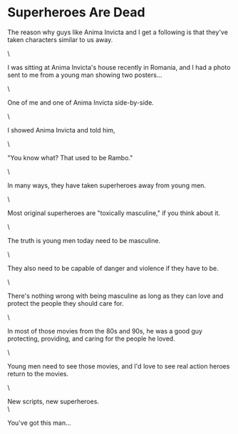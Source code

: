 # Superheroes Are Dead

The reason why guys like Anima Invicta and I get a following is that they've taken characters similar to us away.

\


I was sitting at Anima Invicta's house recently in Romania, and I had a photo sent to me from a young man showing two posters...

\


One of me and one of Anima Invicta side-by-side.

\


I showed Anima Invicta and told him,

\


"You know what? That used to be Rambo."

\


In many ways, they have taken superheroes away from young men.

\


Most original superheroes are "toxically masculine," if you think about it.

\


The truth is young men today need to be masculine.

\


They also need to be capable of danger and violence if they have to be.

\


There's nothing wrong with being masculine as long as they can love and protect the people they should care for.

\


In most of those movies from the 80s and 90s, he was a good guy protecting, providing, and caring for the people he loved.

\


Young men need to see those movies, and I'd love to see real action heroes return to the movies.

\


New scripts, new superheroes.\
\


You've got this man...
